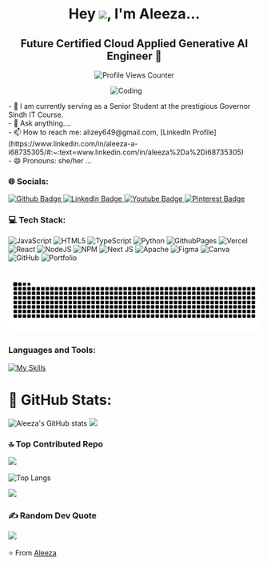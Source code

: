 <h1 align="center">Hey <img src="https://raw.githubusercontent.com/iampavangandhi/iampavangandhi/master/gifs/Hi.gif" height="40px">, I'm Aleeza...</h1>

<h2 align="center">Future Certified Cloud Applied Generative AI Engineer 🚀</h2>

<p align="center"> 
  <img src="https://komarev.com/ghpvc/?username=Aleeze123&label=%20Profile%20Views&color=FF6347&style=flat-square&labelColor=FFFFFF" alt="Profile Views Counter" width="18%" /> 
</p>

<img align="right" alt="Coding" width="300" src="https://i.pinimg.com/736x/f7/37/7b/f7377b55ea689ff65f08c3e4aebd1830.jpg"/>
<!-- <img align="right" alt="Coding" width="300" src="https://i.pinimg.com/736x/84/a0/7e/84a07e5c227ad2345d7e807925849ee2.jpg"/> -->
<a href="https://github.com/Aleeze123?tab=followers">
  <img src="https://img.shields.io/github/followers/Aleeze123?label=Followers&style=social" alt="">
</a>
<p>
  - 🔭 I am currently serving as a Senior Student at the prestigious Governor Sindh IT Course.<br>
  - 💬 Ask anything....<br>
  - 📫 How to reach me: alizey649@gmail.com, 
    [LinkedIn Profile](https://www.linkedin.com/in/aleeza-a-i68735305/#:~:text=www.linkedin.com/in/aleeza%2Da%2Di68735305)<br>
  - 😄 Pronouns: she/her ...
</p>

### 🌐 Socials:
<a href="https://github.com/Aleeze123#:~:text=Aleeze,-Aleeze123%20%C2%B7%20she">
  <img src="https://img.shields.io/badge/Github-coral?style=for-the-badge&logo=Github&logoColor=white" alt="Github Badge"/>
</a>
<a href="https://www.linkedin.com/in/aleeza-a-i68735305/#:~:text=www.linkedin.com/in/aleeza%2Da%2Di68735305">
  <img src="https://img.shields.io/badge/LinkedIn-blue?style=for-the-badge&logo=linkedIn&logoColor=white" alt="LinkedIn Badge"/>
</a>
<a href="https://www.youtube.com/@alizey_a">
  <img src="https://img.shields.io/badge/Youtube-maroon?style=for-the-badge&logo=Youtube&logoColor=white" alt="Youtube Badge"/>
</a>
<a href="https://www.pinterest.com/alizey649/">
  <img src="https://img.shields.io/badge/Pinterest-deeppink?style=for-the-badge&logo=Pinterest&logoColor=white" alt="Pinterest Badge"/>
</a>

### 💻 Tech Stack:
![JavaScript](https://img.shields.io/badge/javascript-%23323330.svg?style=for-the-badge&logo=javascript&logoColor=%23F7DF1E) 
![HTML5](https://img.shields.io/badge/html5-%23E34F26.svg?style=for-the-badge&logo=html5&logoColor=white) 
![TypeScript](https://img.shields.io/badge/typescript-%23007ACC.svg?style=for-the-badge&logo=typescript&logoColor=white) 
![Python](https://img.shields.io/badge/python-3670A0?style=for-the-badge&logo=python&logoColor=ffdd54) 
![GithubPages](https://img.shields.io/badge/github%20pages-121013?style=for-the-badge&logo=github&logoColor=white) 
![Vercel](https://img.shields.io/badge/vercel-%23000000.svg?style=for-the-badge&logo=vercel&logoColor=white) 
![React](https://img.shields.io/badge/react-%2320232a.svg?style=for-the-badge&logo=react&logoColor=%2361DAFB) 
![NodeJS](https://img.shields.io/badge/node.js-6DA55F?style=for-the-badge&logo=node.js&logoColor=white) 
![NPM](https://img.shields.io/badge/NPM-%23CB3837.svg?style=for-the-badge&logo=npm&logoColor=white) 
![Next JS](https://img.shields.io/badge/Next-black?style=for-the-badge&logo=next.js&logoColor=white) 
![Apache](https://img.shields.io/badge/apache-%23D42029.svg?style=for-the-badge&logo=apache&logoColor=white) 
![Figma](https://img.shields.io/badge/figma-%23F24E1E.svg?style=for-the-badge&logo=figma&logoColor=white) 
![Canva](https://img.shields.io/badge/Canva-%2300C4CC.svg?style=for-the-badge&logo=Canva&logoColor=white) 
![GitHub](https://img.shields.io/badge/github-%23121011.svg?style=for-the-badge&logo=github&logoColor=white) 
![Portfolio](https://img.shields.io/badge/Portfolio-%23000000.svg?style=for-the-badge&logo=firefox&logoColor=#FF7139)

<br clear="both">

<img src="https://raw.githubusercontent.com/Aleeze123/Aleeze123/output/snake.svg" alt="Snake animation" />

###

### Languages and Tools:
<a href="https://skillicons.dev">
  <img src="https://skillicons.dev/icons?i=typescript,javascript,github,npm,react.js,nextjs,linux,mongodb,python,firebase,sanity" alt="My Skills" />
</a>

# 🚀 GitHub Stats:
![Aleeza's GitHub stats](https://github-readme-stats.vercel.app/api?username=Aleeze123&show_icons=true&theme=dark)
![](https://github-readme-activity-graph.vercel.app/graph?username=Aleeze123&bg_color=000000&color=ffffff&line=1100ff&point=ffffff&area=true&hide_border=true)

### 🔝 Top Contributed Repo
![](https://github-contributor-stats.vercel.app/api?username=Aleeze123&limit=5&theme=dark&combine_all_yearly_contributions=true)

![Top Langs](https://github-readme-stats.vercel.app/api/top-langs/?username=Aleeze123&theme=dark)

![](https://github-readme-streak-stats.herokuapp.com/?user=Aleeze123&theme=dark&hide_border=false)<br/>

### ✍️ Random Dev Quote
![](https://quotes-github-readme.vercel.app/api?type=horizontal&theme=radical)

⭐️ From <a href="https://github.com/Aleeze123#:~:text=Aleeze,-Aleeze123%20%C2%B7%20she">Aleeza</a>
